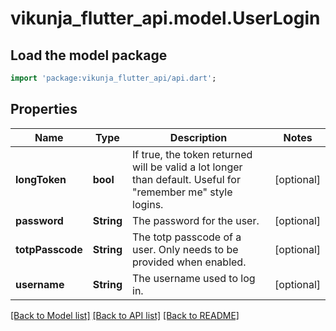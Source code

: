 # vikunja_flutter_api.model.UserLogin

## Load the model package
```dart
import 'package:vikunja_flutter_api/api.dart';
```

## Properties
Name | Type | Description | Notes
------------ | ------------- | ------------- | -------------
**longToken** | **bool** | If true, the token returned will be valid a lot longer than default. Useful for \"remember me\" style logins. | [optional] 
**password** | **String** | The password for the user. | [optional] 
**totpPasscode** | **String** | The totp passcode of a user. Only needs to be provided when enabled. | [optional] 
**username** | **String** | The username used to log in. | [optional] 

[[Back to Model list]](../README.md#documentation-for-models) [[Back to API list]](../README.md#documentation-for-api-endpoints) [[Back to README]](../README.md)


